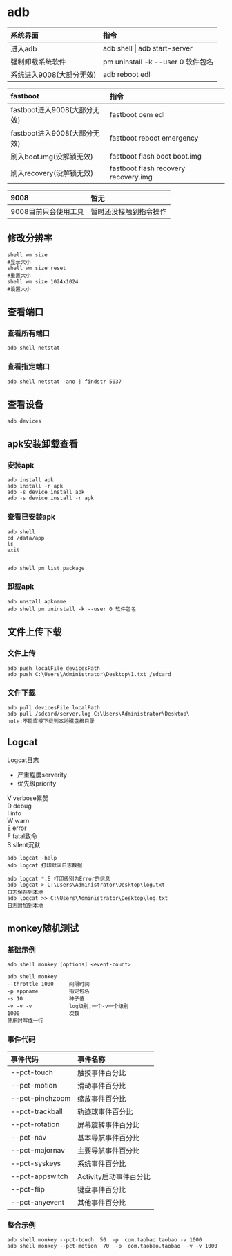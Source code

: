 # adb

| 系统界面 | 指令 |
| :--- | :--- |
| 进入adb | adb shell    \|   adb start-server |
| 强制卸载系统软件 | pm uninstall -k --user 0 软件包名 |
| 系统进入9008\(大部分无效\) | adb reboot edl |

| fastboot | 指令 |
| :--- | :--- |
| fastboot进入9008\(大部分无效\) | fastboot oem edl |
| fastboot进入9008\(大部分无效\) | fastboot reboot emergency |
| 刷入boot.img\(没解锁无效\) | fastboot flash boot boot.img |
| 刷入recovery\(没解锁无效\) | fastboot flash recovery recovery.img |

| 9008 | 暂无 |
| :--- | :--- |
| 9008目前只会使用工具 | 暂时还没接触到指令操作 |

## 修改分辨率

```text
shell wm size
#显示大小
shell wm size reset
#重置大小
shell wm size 1024x1024
#设置大小
```

## 查看端口

### 查看所有端口

```text
adb shell netstat
```

### 查看指定端口

```text
adb shell netstat -ano | findstr 5037
```

## 查看设备

```text
adb devices
```

## apk安装卸载查看

### 安装apk

```text
adb install apk
adb install -r apk
adb -s device install apk
adb -s device install -r apk
```

### 查看已安装apk

```text
adb shell 
cd /data/app
ls
exit


adb shell pm list package
```

### 卸载apk

```text
adb unstall apkname
adb shell pm uninstall -k --user 0 软件包名
```

## 文件上传下载

### 文件上传

```text
adb push localFile devicesPath
adb push C:\Users\Administrator\Desktop\1.txt /sdcard
```

### 文件下载

```text
adb pull devicesFile localPath
adb pull /sdcard/server.log C:\Users\Administrator\Desktop\
note:不能直接下载到本地磁盘根目录
```

## Logcat

Logcat日志

* 严重程度serverity   
* 优先级priority   

V verbose累赘  
D debug  
I info  
W warn  
E error  
F fatal致命  
S silent沉默

```text
adb logcat -help
adb logcat 打印默认日志数据 

adb logcat *:E 打印级别为Error的信息
adb logcat > C:\Users\Administrator\Desktop\log.txt 
日志保存到本地
adb logcat >> C:\Users\Administrator\Desktop\log.txt 
日志附加到本地
```

## monkey随机测试

### 基础示例

```text
adb shell monkey [options] <event-count>

adb shell monkey   
--throttle 1000     间隔时间
-p appname          指定包名
-s 10               种子值
-v -v -v            log级别,一个-v一个级别
1000                次数
使用时写成一行
```

### 事件代码

| 事件代码 | 事件名称 |
| :--- | :--- |
| --pct-touch | 触摸事件百分比 |
| --pct-motion | 滑动事件百分比 |
| --pct-pinchzoom | 缩放事件百分比 |
| --pct-trackball | 轨迹球事件百分比 |
| --pct-rotation | 屏幕旋转事件百分比 |
| --pct-nav | 基本导航事件百分比 |
| --pct-majornav | 主要导航事件百分比 |
| --pct-syskeys | 系统事件百分比 |
| --pct-appswitch | Activity启动事件百分比 |
| --pct-flip | 键盘事件百分比 |
| --pct-anyevent | 其他事件百分比 |

### 整合示例

```text
adb shell monkey --pct-touch  50  -p  com.taobao.taobao -v 1000
adb shell monkey --pct-motion  70  -p  com.taobao.taobao  -v -v 1000
```

